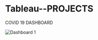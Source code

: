 # Tableau--PROJECTS

COVID 19 DASHBOARD




![Dashboard 1](https://github.com/user-attachments/assets/963c997d-f305-4a0b-8b9c-4cd8098549f4)

